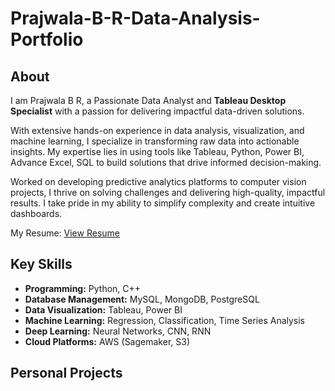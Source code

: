 # Prajwala-B-R-Data-Analysis-Portfolio
## About
I am Prajwala B R, a Passionate Data Analyst and **Tableau Desktop Specialist** with a passion for delivering impactful data-driven solutions. 

With extensive hands-on experience in data analysis, visualization, and machine learning, I specialize in transforming raw data into actionable insights. My expertise lies in using tools like Tableau, Python, Power BI, Advance Excel, SQL to build solutions that drive informed decision-making.

Worked on developing predictive analytics platforms to computer vision projects, I thrive on solving challenges and delivering high-quality, impactful results. I take pride in my ability to simplify complexity and create intuitive dashboards.

My Resume: [View Resume](https://drive.google.com/file/d/1JZ_51LIFxUshXE-P6LPdg7NumGt4kot_/view?usp=drive_link)

## Key Skills
- **Programming:** Python, C++
- **Database Management:** MySQL, MongoDB, PostgreSQL
- **Data Visualization:** Tableau, Power BI
- **Machine Learning:** Regression, Classification, Time Series Analysis
- **Deep Learning:** Neural Networks, CNN, RNN
- **Cloud Platforms:** AWS (Sagemaker, S3)

## Personal Projects


